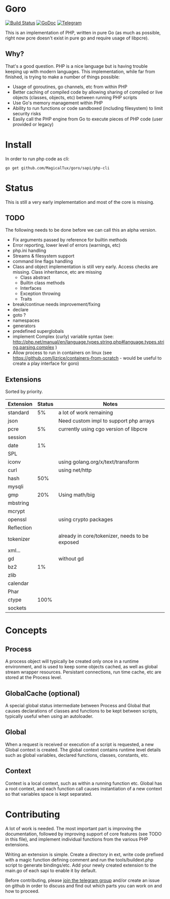 # Goro

[![Build Status](https://travis-ci.org/MagicalTux/goro.svg)](https://travis-ci.org/MagicalTux/goro)
[![GoDoc](https://godoc.org/github.com/MagicalTux/goro/core?status.svg)](https://godoc.org/github.com/MagicalTux/goro)
[![Telegram](https://img.shields.io/badge/chat-telegram-blue.svg?logo=telegram&logoColor=white)](https://t.me/gorophp)

This is an implementation of PHP, written in pure Go (as much as possible, right now pcre doesn't exist in pure go and require usage of libpcre).

## Why?

That's a good question. PHP is a nice language but is having trouble keeping up with modern languages. This implementation, while far from finished, is trying to make a number of things possible:

* Usage of goroutines, go channels, etc from within PHP
* Better caching of compiled code by allowing sharing of compiled or live objects (classes, objects, etc) between running PHP scripts
* Use Go's memory management within PHP
* Ability to run functions or code sandboxed (including filesystem) to limit security risks
* Easily call the PHP engine from Go to execute pieces of PHP code (user provided or legacy)

# Install

In order to run php code as cli:

	go get github.com/MagicalTux/goro/sapi/php-cli

# Status

This is still a very early implementation and most of the core is missing.

## TODO

The following needs to be done before we can call this an alpha version.

* Fix arguments passed by reference for builtin methods
* Error reporting, lower level of errors (warnings, etc)
* php.ini handling
* Streams & filesystem support
* command line flags handling
* Class and object implementation is still very early. Access checks are missing. Class inheritance, etc are missing
  * Class abstract
  * Builtin class methods
  * Interfaces
  * Exception throwing
  * Traits
* break/continue needs improvement/fixing
* declare
* goto ?
* namespaces
* generators
* predefined superglobals
* implement Complex (curly) variable syntax (see: http://php.net/manual/en/language.types.string.php#language.types.string.parsing.complex )
* Allow process to run in containers on linux (see https://github.com/lizrice/containers-from-scratch - would be useful to create a play interface for goro)

## Extensions

Sorted by priority.

| Extension  | Status | Notes                                          |
|------------|--------|------------------------------------------------|
| standard   |     5% | a lot of work remaining                        |
| json       |        | Need custom impl to support php arrays         |
| pcre       |     5% | currently using cgo version of libpcre         |
| session    |        |                                                |
| date       |     1% |                                                |
| SPL        |        |                                                |
| iconv      |        | using golang.org/x/text/transform              |
| curl       |        | using net/http                                 |
| hash       |    50% |                                                |
| mysqli     |        |                                                |
| gmp        |    20% | Using math/big                                 |
| mbstring   |        |                                                |
| mcrypt     |        |                                                |
| openssl    |        | using crypto packages                          |
| Reflection |        |                                                |
| tokenizer  |        | already in core/tokenizer, needs to be exposed |
| xml...     |        |                                                |
| gd         |        | without gd                                     |
| bz2        |     1% |                                                |
| zlib       |        |                                                |
| calendar   |        |                                                |
| Phar       |        |                                                |
| ctype      |   100% |                                                |
| sockets    |        |                                                |

# Concepts

## Process

A process object will typically be created only once in a runtime environment,
and is used to keep some objects cached, as well as global stream wrapper
resources. Persistant connections, run time cache, etc are stored at the
Process level.

## GlobalCache (optional)

A special global status intermediate between Process and Global that causes
declarations of classes and functions to be kept between scripts, typically
useful when using an autoloader.

## Global

When a request is received or execution of a script is requested, a new Global
context is created. The global context contains runtime level details such as
global variables, declared functions, classes, constants, etc.

## Context

Context is a local context, such as within a running function etc. Global has
a root context, and each function call causes instantiation of a new context
so that variables space is kept separated.

# Contributing

A lot of work is needed. The most important part is improving the documentation, followed by improving support of core features (see TODO in this file), and implement individual functions from the various PHP extensions.

Writing an extension is simple. Create a directory in ext, write code prefixed with a magic function defining comment and run the tools/buildext.php script to generate bindings/etc. Add your newly created extension to the main.go of each sapi to enable it by default.

Before contributing, please [join the telegram group](https://t.me/gorophp) and/or create an issue on github in order to discuss and find out which parts you can work on and how to proceed.
